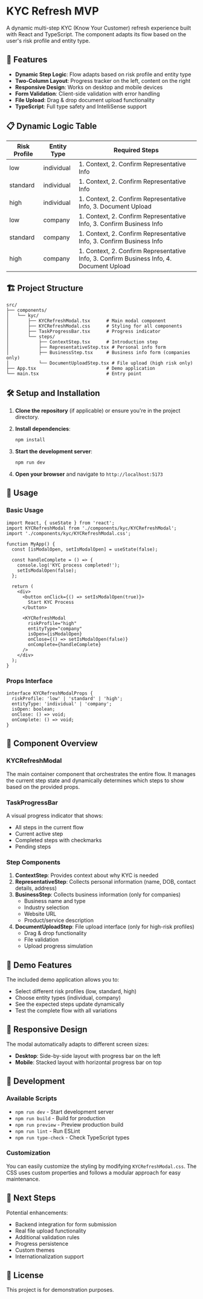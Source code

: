 # KYC Refresh MVP

A dynamic multi-step KYC (Know Your Customer) refresh experience built with React and TypeScript. The component adapts its flow based on the user's risk profile and entity type.

## 🚀 Features

- **Dynamic Step Logic**: Flow adapts based on risk profile and entity type
- **Two-Column Layout**: Progress tracker on the left, content on the right
- **Responsive Design**: Works on desktop and mobile devices
- **Form Validation**: Client-side validation with error handling
- **File Upload**: Drag & drop document upload functionality
- **TypeScript**: Full type safety and IntelliSense support

## 📋 Dynamic Logic Table

| Risk Profile | Entity Type | Required Steps |
|-------------|-------------|----------------|
| low | individual | 1. Context, 2. Confirm Representative Info |
| standard | individual | 1. Context, 2. Confirm Representative Info |
| high | individual | 1. Context, 2. Confirm Representative Info, 3. Document Upload |
| low | company | 1. Context, 2. Confirm Representative Info, 3. Confirm Business Info |
| standard | company | 1. Context, 2. Confirm Representative Info, 3. Confirm Business Info |
| high | company | 1. Context, 2. Confirm Representative Info, 3. Confirm Business Info, 4. Document Upload |

## 🏗️ Project Structure

```
src/
├── components/
│   └── kyc/
│       ├── KYCRefreshModal.tsx      # Main modal component
│       ├── KYCRefreshModal.css      # Styling for all components
│       ├── TaskProgressBar.tsx      # Progress indicator
│       └── steps/
│           ├── ContextStep.tsx      # Introduction step
│           ├── RepresentativeStep.tsx # Personal info form
│           ├── BusinessStep.tsx     # Business info form (companies only)
│           └── DocumentUploadStep.tsx # File upload (high risk only)
├── App.tsx                          # Demo application
└── main.tsx                         # Entry point
```

## 🛠️ Setup and Installation

1. **Clone the repository** (if applicable) or ensure you're in the project directory.

2. **Install dependencies**:
   ```bash
   npm install
   ```

3. **Start the development server**:
   ```bash
   npm run dev
   ```

4. **Open your browser** and navigate to `http://localhost:5173`

## 📖 Usage

### Basic Usage

```tsx
import React, { useState } from 'react';
import KYCRefreshModal from './components/kyc/KYCRefreshModal';
import './components/kyc/KYCRefreshModal.css';

function MyApp() {
  const [isModalOpen, setIsModalOpen] = useState(false);

  const handleComplete = () => {
    console.log('KYC process completed!');
    setIsModalOpen(false);
  };

  return (
    <div>
      <button onClick={() => setIsModalOpen(true)}>
        Start KYC Process
      </button>
      
      <KYCRefreshModal
        riskProfile="high"
        entityType="company"
        isOpen={isModalOpen}
        onClose={() => setIsModalOpen(false)}
        onComplete={handleComplete}
      />
    </div>
  );
}
```

### Props Interface

```tsx
interface KYCRefreshModalProps {
  riskProfile: 'low' | 'standard' | 'high';
  entityType: 'individual' | 'company';
  isOpen: boolean;
  onClose: () => void;
  onComplete: () => void;
}
```

## 🎨 Component Overview

### KYCRefreshModal
The main container component that orchestrates the entire flow. It manages the current step state and dynamically determines which steps to show based on the provided props.

### TaskProgressBar
A visual progress indicator that shows:
- All steps in the current flow
- Current active step
- Completed steps with checkmarks
- Pending steps

### Step Components

1. **ContextStep**: Provides context about why KYC is needed
2. **RepresentativeStep**: Collects personal information (name, DOB, contact details, address)
3. **BusinessStep**: Collects business information (only for companies)
   - Business name and type
   - Industry selection
   - Website URL
   - Product/service description
4. **DocumentUploadStep**: File upload interface (only for high-risk profiles)
   - Drag & drop functionality
   - File validation
   - Upload progress simulation

## 🎯 Demo Features

The included demo application allows you to:
- Select different risk profiles (low, standard, high)
- Choose entity types (individual, company)
- See the expected steps update dynamically
- Test the complete flow with all variations

## 📱 Responsive Design

The modal automatically adapts to different screen sizes:
- **Desktop**: Side-by-side layout with progress bar on the left
- **Mobile**: Stacked layout with horizontal progress bar on top

## 🔧 Development

### Available Scripts

- `npm run dev` - Start development server
- `npm run build` - Build for production
- `npm run preview` - Preview production build
- `npm run lint` - Run ESLint
- `npm run type-check` - Check TypeScript types

### Customization

You can easily customize the styling by modifying `KYCRefreshModal.css`. The CSS uses custom properties and follows a modular approach for easy maintenance.

## 🚀 Next Steps

Potential enhancements:
- Backend integration for form submission
- Real file upload functionality
- Additional validation rules
- Progress persistence
- Custom themes
- Internationalization support

## 📄 License

This project is for demonstration purposes. 